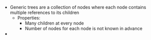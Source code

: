 - Generic trees are a collection of nodes where each node contains multiple references to its children
	- Properties:
		- Many children at every node
		- Number of nodes for each node is not known in advance
- 